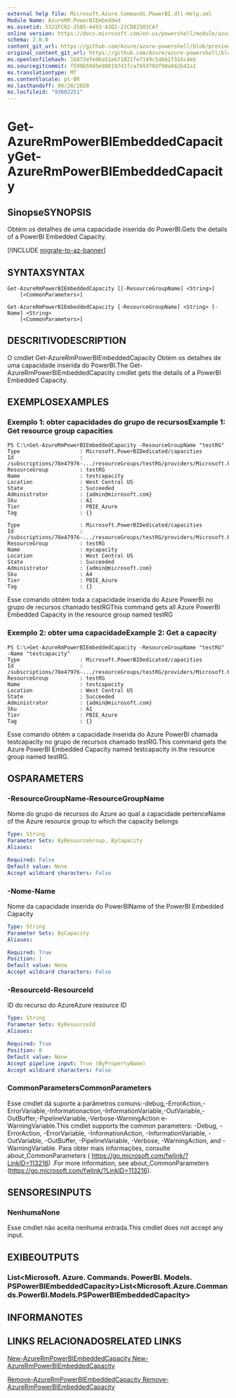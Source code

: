 ```yaml
---
external help file: Microsoft.Azure.Commands.PowerBI.dll-Help.xml
Module Name: AzureRM.PowerBIEmbedded
ms.assetid: 5321FC62-3585-4493-A3D2-22CD82503CA7
online version: https://docs.microsoft.com/en-us/powershell/module/azurerm.powerbiembedded/get-azurermpowerbiembeddedcapacity
schema: 2.0.0
content_git_url: https://github.com/Azure/azure-powershell/blob/preview/src/ResourceManager/PowerBIEmbedded/Commands.PowerBI/help/Get-AzureRmPowerBIEmbeddedCapacity.md
original_content_git_url: https://github.com/Azure/azure-powershell/blob/preview/src/ResourceManager/PowerBIEmbedded/Commands.PowerBI/help/Get-AzureRmPowerBIEmbeddedCapacity.md
ms.openlocfilehash: 16873efe9ba51eb71821fe7149c5abb1f316c4eb
ms.sourcegitcommit: f599b50d5e980197d1fca769378df90a842b42a1
ms.translationtype: MT
ms.contentlocale: pt-BR
ms.lasthandoff: 08/20/2020
ms.locfileid: "93602251"
---
```

# <span data-ttu-id="c966c-101">Get-AzureRmPowerBIEmbeddedCapacity</span><span class="sxs-lookup"><span data-stu-id="c966c-101">Get-AzureRmPowerBIEmbeddedCapacity</span></span>

## <span data-ttu-id="c966c-102">Sinopse</span><span class="sxs-lookup"><span data-stu-id="c966c-102">SYNOPSIS</span></span>
<span data-ttu-id="c966c-103">Obtém os detalhes de uma capacidade inserida do PowerBI.</span><span class="sxs-lookup"><span data-stu-id="c966c-103">Gets the details of a PowerBI Embedded Capacity.</span></span>

[!INCLUDE [migrate-to-az-banner](../../includes/migrate-to-az-banner.md)]

## <span data-ttu-id="c966c-104">SYNTAX</span><span class="sxs-lookup"><span data-stu-id="c966c-104">SYNTAX</span></span>

```
Get-AzureRmPowerBIEmbeddedCapacity [[-ResourceGroupName] <String>] 
    [<CommonParameters>]

Get-AzureRmPowerBIEmbeddedCapacity [-ResourceGroupName] <String> [-Name] <String> 
    [<CommonParameters>]
```

## <span data-ttu-id="c966c-105">DESCRITIVO</span><span class="sxs-lookup"><span data-stu-id="c966c-105">DESCRIPTION</span></span>
<span data-ttu-id="c966c-106">O cmdlet Get-AzureRmPowerBIEmbeddedCapacity Obtém os detalhes de uma capacidade inserida do PowerBI.</span><span class="sxs-lookup"><span data-stu-id="c966c-106">The Get-AzureRmPowerBIEmbeddedCapacity cmdlet gets the details of a PowerBI Embedded Capacity.</span></span>

## <span data-ttu-id="c966c-107">EXEMPLOS</span><span class="sxs-lookup"><span data-stu-id="c966c-107">EXAMPLES</span></span>

### <span data-ttu-id="c966c-108">Exemplo 1: obter capacidades do grupo de recursos</span><span class="sxs-lookup"><span data-stu-id="c966c-108">Example 1: Get resource group capacities</span></span>
```
PS C:\>Get-AzureRmPowerBIEmbeddedCapacity -ResourceGroupName "testRG"
Type                   : Microsoft.PowerBIDedicated/capacities
Id                     : /subscriptions/78e47976-.../resourceGroups/testRG/providers/Microsoft.PowerBIDedicated/capacities/testcapacity
ResourceGroup          : testRG
Name                   : testcapacity
Location               : West Central US
State                  : Succeeded
Administrator          : {admin@microsoft.com}
Sku                    : A1
Tier                   : PBIE_Azure
Tag                    : {}

Type                   : Microsoft.PowerBIDedicated/capacities
Id                     : /subscriptions/78e47976-.../resourceGroups/testRG/providers/Microsoft.PowerBIDedicated/capacities/mycapacity
ResourceGroup          : testRG
Name                   : mycapacity
Location               : West Central US
State                  : Succeeded
Administrator          : {admin@microsoft.com}
Sku                    : A4
Tier                   : PBIE_Azure
Tag                    : {}
```

<span data-ttu-id="c966c-109">Esse comando obtém toda a capacidade inserida do Azure PowerBI no grupo de recursos chamado testRG</span><span class="sxs-lookup"><span data-stu-id="c966c-109">This command gets all Azure PowerBI Embedded Capacity in the resource group named testRG</span></span>

### <span data-ttu-id="c966c-110">Exemplo 2: obter uma capacidade</span><span class="sxs-lookup"><span data-stu-id="c966c-110">Example 2: Get a capacity</span></span>
```
PS C:\>Get-AzureRmPowerBIEmbeddedCapacity -ResourceGroupName "testRG" -Name "testcapacity"
Type                   : Microsoft.PowerBIDedicated/capacities
Id                     : /subscriptions/78e47976-.../resourceGroups/testRG/providers/Microsoft.PowerBIDedicated/capacities/testcapacity
ResourceGroup          : testRG
Name                   : testcapacity
Location               : West Central US
State                  : Succeeded
Administrator          : {admin@microsoft.com}
Sku                    : A1
Tier                   : PBIE_Azure
Tag                    : {}

```

<span data-ttu-id="c966c-111">Esse comando obtém a capacidade inserida do Azure PowerBI chamada testcapacity no grupo de recursos chamado testRG.</span><span class="sxs-lookup"><span data-stu-id="c966c-111">This command gets the Azure PowerBI Embedded Capacity named testcapacity in the resource group named testRG.</span></span>

## <span data-ttu-id="c966c-112">OS</span><span class="sxs-lookup"><span data-stu-id="c966c-112">PARAMETERS</span></span>

### <span data-ttu-id="c966c-113">-ResourceGroupName</span><span class="sxs-lookup"><span data-stu-id="c966c-113">-ResourceGroupName</span></span>
<span data-ttu-id="c966c-114">Nome do grupo de recursos do Azure ao qual a capacidade pertence</span><span class="sxs-lookup"><span data-stu-id="c966c-114">Name of the Azure resource group to which the capacity belongs</span></span>

```yaml
Type: String
Parameter Sets: ByResourceGroup, ByCapacity
Aliases: 

Required: False
Default value: None
Accept wildcard characters: False
```

### <span data-ttu-id="c966c-115">-Nome</span><span class="sxs-lookup"><span data-stu-id="c966c-115">-Name</span></span>
<span data-ttu-id="c966c-116">Nome da capacidade inserida do PowerBI</span><span class="sxs-lookup"><span data-stu-id="c966c-116">Name of the PowerBI Embedded Capacity</span></span>

```yaml
Type: String
Parameter Sets: ByCapacity
Aliases: 

Required: True
Position: 1
Default value: None
Accept wildcard characters: False
```

### <span data-ttu-id="c966c-117">-ResourceId</span><span class="sxs-lookup"><span data-stu-id="c966c-117">-ResourceId</span></span>
<span data-ttu-id="c966c-118">ID do recurso do Azure</span><span class="sxs-lookup"><span data-stu-id="c966c-118">Azure resource ID</span></span>

```yaml
Type: String
Parameter Sets: ByResourceId
Aliases: 

Required: True
Position: 0
Default value: None
Accept pipeline input: True (ByPropertyName)
Accept wildcard characters: False
```

### <span data-ttu-id="c966c-119">CommonParameters</span><span class="sxs-lookup"><span data-stu-id="c966c-119">CommonParameters</span></span>
<span data-ttu-id="c966c-120">Esse cmdlet dá suporte a parâmetros comuns:-debug,-ErrorAction,-ErrorVariable,-Informationaction,-InformationVariable,-OutVariable,-OutBuffer,-PipelineVariable,-Verbose-WarningAction e-WarningVariable.</span><span class="sxs-lookup"><span data-stu-id="c966c-120">This cmdlet supports the common parameters: -Debug, -ErrorAction, -ErrorVariable, -InformationAction, -InformationVariable, -OutVariable, -OutBuffer, -PipelineVariable, -Verbose, -WarningAction, and -WarningVariable.</span></span> <span data-ttu-id="c966c-121">Para obter mais informações, consulte about_CommonParameters ( https://go.microsoft.com/fwlink/?LinkID=113216) .</span><span class="sxs-lookup"><span data-stu-id="c966c-121">For more information, see about_CommonParameters (https://go.microsoft.com/fwlink/?LinkID=113216).</span></span>

## <span data-ttu-id="c966c-122">SENSORES</span><span class="sxs-lookup"><span data-stu-id="c966c-122">INPUTS</span></span>

### <span data-ttu-id="c966c-123">Nenhuma</span><span class="sxs-lookup"><span data-stu-id="c966c-123">None</span></span>
<span data-ttu-id="c966c-124">Esse cmdlet não aceita nenhuma entrada.</span><span class="sxs-lookup"><span data-stu-id="c966c-124">This cmdlet does not accept any input.</span></span>

## <span data-ttu-id="c966c-125">EXIBE</span><span class="sxs-lookup"><span data-stu-id="c966c-125">OUTPUTS</span></span>

### <span data-ttu-id="c966c-126">List<Microsoft. Azure. Commands. PowerBI. Models. PSPowerBIEmbeddedCapacity></span><span class="sxs-lookup"><span data-stu-id="c966c-126">List<Microsoft.Azure.Commands.PowerBI.Models.PSPowerBIEmbeddedCapacity></span></span>

## <span data-ttu-id="c966c-127">INFORMA</span><span class="sxs-lookup"><span data-stu-id="c966c-127">NOTES</span></span>

## <span data-ttu-id="c966c-128">LINKS RELACIONADOS</span><span class="sxs-lookup"><span data-stu-id="c966c-128">RELATED LINKS</span></span>

[<span data-ttu-id="c966c-129">New-AzureRmPowerBIEmbeddedCapacity </span><span class="sxs-lookup"><span data-stu-id="c966c-129">New-AzureRmPowerBIEmbeddedCapacity </span></span>](./New-AzureRmPowerBIEmbeddedCapacity.md)

[<span data-ttu-id="c966c-130">Remove-AzureRmPowerBIEmbeddedCapacity </span><span class="sxs-lookup"><span data-stu-id="c966c-130">Remove-AzureRmPowerBIEmbeddedCapacity </span></span>](./Remove-AzureRmPowerBIEmbeddedCapacity.md)
